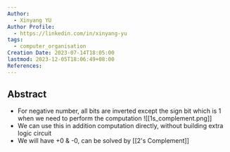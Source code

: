 ```yaml
---
Author:
  - Xinyang YU
Author Profile:
  - https://linkedin.com/in/xinyang-yu
tags:
  - computer_organisation
Creation Date: 2023-07-14T18:05:00
lastmod: 2023-12-05T18:06:49+08:00
References: 
---
```

## Abstract 
* For negative number, all bits are inverted except the sign bit which is 1 when we need to perform the computation
![[1s_complement.png]]
* We can use this in addition computation directly, without building extra logic circuit 
* We will have +0 & -0, can be solved by [[2's Complement]]